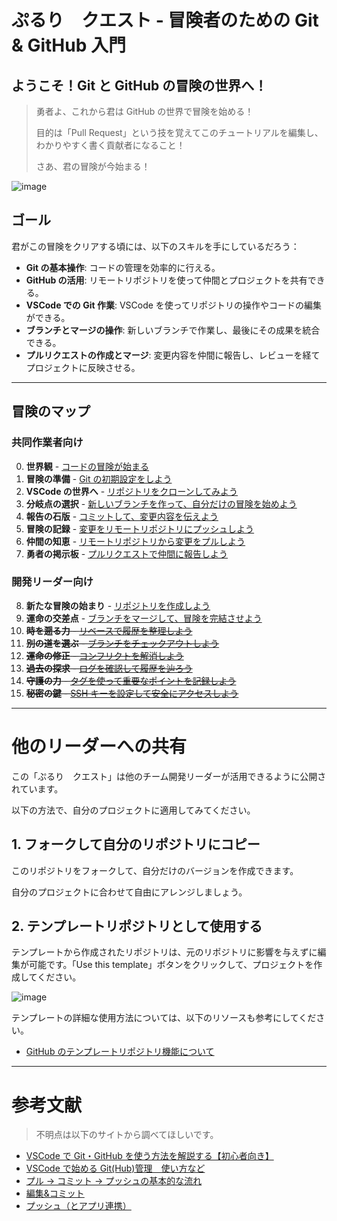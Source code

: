 # ぷるり　クエスト - 冒険者のための Git & GitHub 入門

## ようこそ！Git と GitHub の冒険の世界へ！

> 勇者よ、これから君は GitHub の世界で冒険を始める！
>
> 目的は「Pull Request」という技を覚えてこのチュートリアルを編集し、わかりやすく書く貢献者になること！
>
> さあ、君の冒険が今始まる！

![image](https://github.com/user-attachments/assets/7a35ecbc-1bb4-48cb-8561-ede7b8577957)

## ゴール

君がこの冒険をクリアする頃には、以下のスキルを手にしているだろう：

- **Git の基本操作**: コードの管理を効率的に行える。
- **GitHub の活用**: リモートリポジトリを使って仲間とプロジェクトを共有できる。
- **VSCode での Git 作業**: VSCode を使ってリポジトリの操作やコードの編集ができる。
- **ブランチとマージの操作**: 新しいブランチで作業し、最後にその成果を統合できる。
- **プルリクエストの作成とマージ**: 変更内容を仲間に報告し、レビューを経てプロジェクトに反映させる。

---

## 冒険のマップ

### 共同作業者向け

0. **世界観** - [コードの冒険が始まる](chapters/00_not_gdrive.md)
1. **冒険の準備** - [Git の初期設定をしよう](chapters/01_git_setup.md)
2. **VSCode の世界へ** - [リポジトリをクローンしてみよう](chapters/02_clone.md)
3. **分岐点の選択** - [新しいブランチを作って、自分だけの冒険を始めよう](chapters/03_branch.md)
4. **報告の石版** - [コミットして、変更内容を伝えよう](chapters/04_commit.md)
5. **冒険の記録** - [変更をリモートリポジトリにプッシュしよう](chapters/05_push.md)
6. **仲間の知恵** - [リモートリポジトリから変更をプルしよう](chapters/06_pull.md)
7. **勇者の掲示板** - [プルリクエストで仲間に報告しよう](chapters/07_pull_request.md)

### 開発リーダー向け

8. **新たな冒険の始まり** - [リポジトリを作成しよう](chapters/08_init.md)
9. **運命の交差点** - [ブランチをマージして、冒険を完結させよう](chapters/09_merge.md)
10. ~~**時を遡る力** - [リベースで履歴を整理しよう](chapters/10_rebase.md)~~
11. ~~**別の道を選ぶ** - [ブランチをチェックアウトしよう](chapters/11_checkout.md)~~
12. ~~**運命の修正** - [コンフリクトを解消しよう](chapters/12_conflicts.md)~~
13. ~~**過去の探求** - [ログを確認して履歴を辿ろう](chapters/13_log.md)~~
14. ~~**守護の力** - [タグを使って重要なポイントを記録しよう](chapters/14_tags.md)~~
15. ~~**秘密の鍵** - [SSH キーを設定して安全にアクセスしよう](chapters/15_ssh_keys.md)~~

---

# 他のリーダーへの共有

この「ぷるり　クエスト」は他のチーム開発リーダーが活用できるように公開されています。

以下の方法で、自分のプロジェクトに適用してみてください。

## 1. **フォークして自分のリポジトリにコピー**

このリポジトリをフォークして、自分だけのバージョンを作成できます。

自分のプロジェクトに合わせて自由にアレンジしましょう。

## 2. **テンプレートリポジトリとして使用する**

テンプレートから作成されたリポジトリは、元のリポジトリに影響を与えずに編集が可能です。「Use this template」ボタンをクリックして、プロジェクトを作成してください。

![image](https://github.com/user-attachments/assets/649c367f-ee83-4279-b78d-d3d99d4c4e3a)

テンプレートの詳細な使用方法については、以下のリソースも参考にしてください。

- [GitHub のテンプレートリポジトリ機能について](https://docs.github.com/en/repositories/creating-and-managing-repositories/creating-a-template-repository)

---

# 参考文献

> 不明点は以下のサイトから調べてほしいです。

- [VSCode で Git・GitHub を使う方法を解説する【初心者向き】](https://miyashimo-studio.jp/blog/detail/vscode-github/)
- [VSCode で始める Git(Hub)管理　使い方など](https://zenn.dev/kd_gamegikenblg/articles/b220e23b0b7ef9#%E4%BD%BF%E3%81%84%E6%96%B9)
- [プル → コミット → プッシュの基本的な流れ](https://zenn.dev/ojk/books/github-vscode/viewer/pull-push)
- [編集&コミット](https://zenn.dev/ojk/books/github-vscode/viewer/vscode-git#%E7%B7%A8%E9%9B%86%EF%BC%86%E3%82%B3%E3%83%9F%E3%83%83%E3%83%88)
- [プッシュ（とアプリ連携）](https://zenn.dev/ojk/books/github-vscode/viewer/vscode-git#%E3%83%97%E3%83%83%E3%82%B7%E3%83%A5%EF%BC%88%E3%81%A8%E3%82%A2%E3%83%97%E3%83%AA%E9%80%A3%E6%90%BA%EF%BC%89)
